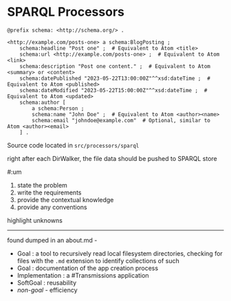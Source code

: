 # SPARQL Processors

```turtle
@prefix schema: <http://schema.org/> .

<http://example.com/posts-one> a schema:BlogPosting ;
    schema:headline "Post one" ;  # Equivalent to Atom <title>
    schema:url <http://example.com/posts-one> ;  # Equivalent to Atom <link>
    schema:description "Post one content." ;  # Equivalent to Atom <summary> or <content>
    schema:datePublished "2023-05-22T13:00:00Z"^^xsd:dateTime ;  # Equivalent to Atom <published>
    schema:dateModified "2023-05-22T15:00:00Z"^^xsd:dateTime ;  # Equivalent to Atom <updated>
    schema:author [
        a schema:Person ;
        schema:name "John Doe" ;  # Equivalent to Atom <author><name>
        schema:email "johndoe@example.com"  # Optional, similar to Atom <author><email>
    ] .
```

Source code located in `src/processors/sparql`

right after each DirWalker, the file data should be pushed to SPARQL store

#:um

1. state the problem
2. write the requirements
3. provide the contextual knowledge
4. provide any conventions

highlight unknowns

---
found dumped in an about.md -
- Goal : a tool to recursively read local filesystem directories, checking for files with the `.md` extension to identify collections of such
- Goal : documentation of the app creation process
- Implementation : a #Transmissions application
- SoftGoal : reusability
- _non-goal_ - efficiency
